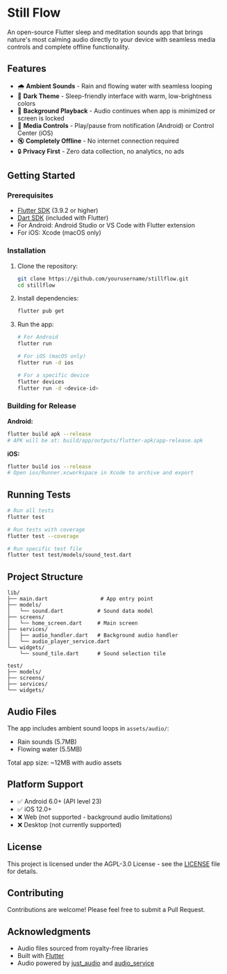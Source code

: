 # Still Flow

An open-source Flutter sleep and meditation sounds app that brings nature's most calming audio directly to your device with seamless media controls and complete offline functionality.

## Features

- 🌧️ **Ambient Sounds** - Rain and flowing water with seamless looping
- 🌙 **Dark Theme** - Sleep-friendly interface with warm, low-brightness colors
- 🔄 **Background Playback** - Audio continues when app is minimized or screen is locked
- 📱 **Media Controls** - Play/pause from notification (Android) or Control Center (iOS)
- 🔇 **Completely Offline** - No internet connection required
- 🔒 **Privacy First** - Zero data collection, no analytics, no ads

## Getting Started

### Prerequisites

- [Flutter SDK](https://flutter.dev/docs/get-started/install) (3.9.2 or higher)
- [Dart SDK](https://dart.dev/get-dart) (included with Flutter)
- For Android: Android Studio or VS Code with Flutter extension
- For iOS: Xcode (macOS only)

### Installation

1. Clone the repository:
   ```bash
   git clone https://github.com/yourusername/stillflow.git
   cd stillflow
   ```

2. Install dependencies:
   ```bash
   flutter pub get
   ```

3. Run the app:
   ```bash
   # For Android
   flutter run

   # For iOS (macOS only)
   flutter run -d ios

   # For a specific device
   flutter devices
   flutter run -d <device-id>
   ```

### Building for Release

**Android:**
```bash
flutter build apk --release
# APK will be at: build/app/outputs/flutter-apk/app-release.apk
```

**iOS:**
```bash
flutter build ios --release
# Open ios/Runner.xcworkspace in Xcode to archive and export
```

## Running Tests

```bash
# Run all tests
flutter test

# Run tests with coverage
flutter test --coverage

# Run specific test file
flutter test test/models/sound_test.dart
```

## Project Structure

```
lib/
├── main.dart                 # App entry point
├── models/
│   └── sound.dart           # Sound data model
├── screens/
│   └── home_screen.dart     # Main screen
├── services/
│   ├── audio_handler.dart   # Background audio handler
│   └── audio_player_service.dart
└── widgets/
    └── sound_tile.dart      # Sound selection tile

test/
├── models/
├── screens/
├── services/
└── widgets/
```

## Audio Files

The app includes ambient sound loops in `assets/audio/`:
- Rain sounds (5.7MB)
- Flowing water (5.5MB)

Total app size: ~12MB with audio assets

## Platform Support

- ✅ Android 6.0+ (API level 23)
- ✅ iOS 12.0+
- ❌ Web (not supported - background audio limitations)
- ❌ Desktop (not currently supported)

## License

This project is licensed under the AGPL-3.0 License - see the [LICENSE](LICENSE.txt) file for details.

## Contributing

Contributions are welcome! Please feel free to submit a Pull Request.

## Acknowledgments

- Audio files sourced from royalty-free libraries
- Built with [Flutter](https://flutter.dev)
- Audio powered by [just_audio](https://pub.dev/packages/just_audio) and [audio_service](https://pub.dev/packages/audio_service)
